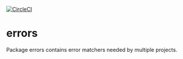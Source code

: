 [![CircleCI](https://circleci.com/gh/giantswarm/errors.svg?&style=shield)](https://circleci.com/gh/giantswarm/errors)

# errors

Package errors contains error matchers needed by multiple projects.
